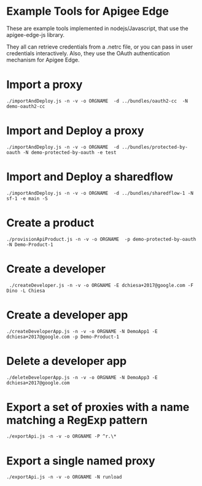 # Example Tools for Apigee Edge

These are example tools implemented in nodejs/Javascript, that use the apigee-edge-js library. 

They all can retrieve credentials from a .netrc file, or you can pass in user credentials interactively. 
Also, they use the OAuth authentication mechanism for Apigee Edge. 


# Import a proxy

```
./importAndDeploy.js -n -v -o ORGNAME  -d ../bundles/oauth2-cc  -N demo-oauth2-cc 

```

# Import and Deploy a proxy

```
./importAndDeploy.js -n -v -o ORGNAME  -d ../bundles/protected-by-oauth -N demo-protected-by-oauth -e test

```

# Import and Deploy a sharedflow

```
./importAndDeploy.js -n -v -o ORGNAME  -d ../bundles/sharedflow-1 -N sf-1 -e main -S

```

# Create a product

```
./provisionApiProduct.js -n -v -o ORGNAME  -p demo-protected-by-oauth -N Demo-Product-1 
```


# Create a developer

```
 ./createDeveloper.js -n -v -o ORGNAME -E dchiesa+2017@google.com -F Dino -L Chiesa 

```

# Create a developer app

```
./createDeveloperApp.js -n -v -o ORGNAME -N DemoApp1 -E dchiesa+2017@google.com -p Demo-Product-1 
```


# Delete a developer app

```
./deleteDeveloperApp.js -n -v -o ORGNAME -N DemoApp3 -E dchiesa+2017@google.com

```


# Export a set of proxies with a name matching a RegExp pattern

```
./exportApi.js -n -v -o ORGNAME -P ^r.\*

```

# Export a single named proxy

```
./exportApi.js -n -v -o ORGNAME -N runload

```

